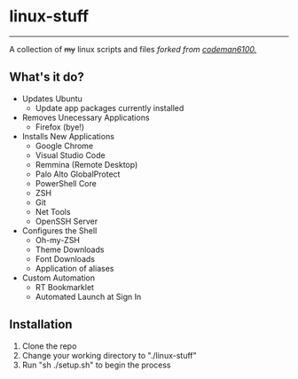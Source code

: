 # linux-stuff
---
A collection of ~~my~~ linux scripts and files _forked from [codeman6100.](https://github.com/codeman6100/linux-stuff)_

## What's it do?
* Updates Ubuntu
  * Update app packages currently installed
* Removes Unecessary Applications
  * Firefox (bye!)
* Installs New Applications
  * Google Chrome
  * Visual Studio Code
  * Remmina (Remote Desktop)
  * Palo Alto GlobalProtect
  * PowerShell Core
  * ZSH 
  * Git
  * Net Tools
  * OpenSSH Server
* Configures the Shell
  * Oh-my-ZSH
  * Theme Downloads
  * Font Downloads
  * Application of aliases
* Custom Automation
  * RT Bookmarklet
  * Automated Launch at Sign In
## Installation
1. Clone the repo
2. Change your working directory to "./linux-stuff"
3. Run "sh ./setup.sh" to begin the process

